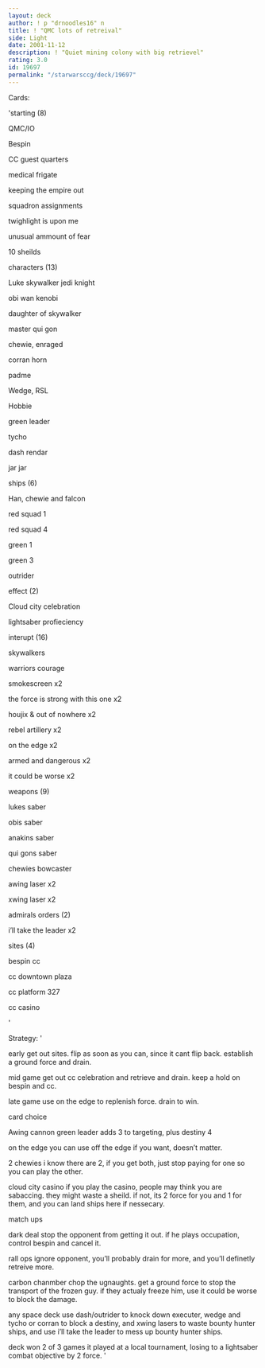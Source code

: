 ```yaml
---
layout: deck
author: ! p "drnoodles16" n
title: ! "QMC lots of retreival"
side: Light
date: 2001-11-12
description: ! "Quiet mining colony with big retrievel"
rating: 3.0
id: 19697
permalink: "/starwarsccg/deck/19697"
---
```

Cards: 

'starting (8)

QMC/IO

Bespin

CC guest quarters

medical frigate

keeping the empire out

squadron assignments

twighlight is upon me

unusual ammount of fear

10 sheilds


characters (13)

Luke skywalker jedi knight

obi wan kenobi

daughter of skywalker

master qui gon

chewie, enraged

corran horn

padme

Wedge, RSL

Hobbie

green leader

tycho

dash rendar

jar jar


ships (6)

Han, chewie and falcon

red squad 1 

red squad 4

green 1

green 3

outrider


effect (2)

Cloud city celebration

lightsaber profieciency


interupt (16)

skywalkers

warriors courage

smokescreen x2

the force is strong with this one x2

houjix & out of nowhere x2

rebel artillery x2

on the edge x2

armed and dangerous x2

it could be worse x2


weapons (9)

lukes saber

obis saber

anakins saber

qui gons saber

chewies bowcaster

awing laser x2

xwing laser x2


admirals orders (2)

i’ll take the leader x2


sites (4)

bespin cc

cc downtown plaza

cc platform 327

cc casino

'

Strategy: '

early get out sites. flip as soon as you can, since it cant flip back. establish a ground force and drain.


mid game get out cc celebration and retrieve and drain. keep a hold on bespin and cc.


late game use on the edge to replenish force. drain to win.


card choice  

Awing cannon green leader adds 3 to targeting, plus destiny 4


on the edge you can use off the edge if you want, doesn’t matter.


2 chewies i know there are 2, if you get both, just stop paying for one so you can play the other.


cloud city casino if you play the casino, people may think you are sabaccing.  they might waste a sheild. if not, its 2 force for you and 1 for them, and you can land ships here if nessecary.


match ups


dark deal stop the opponent from getting it out. if he plays occupation, control bespin and cancel it.


rall ops ignore opponent, you’ll probably drain for more, and you’ll definetly retreive more.


carbon chanmber chop the ugnaughts. get a ground force to stop the transport of the frozen guy. if they actualy freeze him, use it could be worse to block the damage.


any space deck use dash/outrider to knock down executer, wedge and tycho or corran to block a destiny, and xwing lasers to waste bounty hunter ships, and use i’ll take the leader to mess up bounty hunter ships.


deck won 2 of 3 games it played at a local tournament, losing to a lightsaber combat objective by 2 force. '

